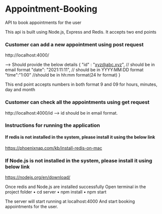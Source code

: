 # Appointment-Booking
API to book appointments for the user

This api is built using Node.js, Express and Redis.
It accepts two end points

### Customer can add a new appointment using post request
http://localhost:4000/ 

-->
Should provide the below details
{
"id" : "xyz@abc.xyz", // should be in email format
"date": "2021:11:11", // should be in YYYY:MM:DD format
"time":"1:00" //should be in hh:mm format(24 hr format)
}

This end point accepts numbers in both format 9 and 09 for hours, minutes, day and month

### Customer can check all the appointments using get request
http://localhost:4000/id 
-->
id should be in email format.

### Instructions for running the application

#### If redis is not installed in the system, please install it using the below link
https://phoenixnap.com/kb/install-redis-on-mac

### If Node.js is not installed in the system, please install it using below link
https://nodejs.org/en/download/

Once redis and Node.js are installed successfully
Open terminal in the project folder
• cd server
• npm install
• npm start

The server will start running at localhost:4000
And start booking appointments for the user.




